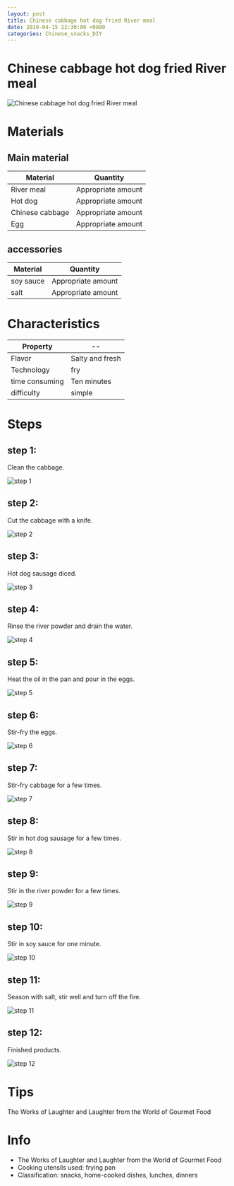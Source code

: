```yaml
---
layout: post
title: Chinese cabbage hot dog fried River meal
date: 2019-04-15 22:30:00 +0800
categories: Chinese_snacks_DIY
---
```


# Chinese cabbage hot dog fried River meal

![Chinese cabbage hot dog fried River meal]({{site.baseurl}}/img/414748/414748.jpg)

# Materials


## Main material

Material|Quantity
--|--
River meal|Appropriate amount
Hot dog|Appropriate amount
Chinese cabbage|Appropriate amount
Egg|Appropriate amount

## accessories

Material|Quantity
--|--
soy sauce|Appropriate amount
salt|Appropriate amount

# Characteristics

Property|--
--|--
Flavor|Salty and fresh
Technology|fry
time consuming|Ten minutes
difficulty|simple

# Steps

## step 1:

Clean the cabbage.

![step 1]({{site.baseurl}}/img/414748/1.jpg)

## step 2:

Cut the cabbage with a knife.

![step 2]({{site.baseurl}}/img/414748/2.jpg)

## step 3:

Hot dog sausage diced.

![step 3]({{site.baseurl}}/img/414748/3.jpg)

## step 4:

Rinse the river powder and drain the water.

![step 4]({{site.baseurl}}/img/414748/4.jpg)

## step 5:

Heat the oil in the pan and pour in the eggs.

![step 5]({{site.baseurl}}/img/414748/5.jpg)

## step 6:

Stir-fry the eggs.

![step 6]({{site.baseurl}}/img/414748/6.jpg)

## step 7:

Stir-fry cabbage for a few times.

![step 7]({{site.baseurl}}/img/414748/7.jpg)

## step 8:

Stir in hot dog sausage for a few times.

![step 8]({{site.baseurl}}/img/414748/8.jpg)

## step 9:

Stir in the river powder for a few times.

![step 9]({{site.baseurl}}/img/414748/9.jpg)

## step 10:

Stir in soy sauce for one minute.

![step 10]({{site.baseurl}}/img/414748/10.jpg)

## step 11:

Season with salt, stir well and turn off the fire.

![step 11]({{site.baseurl}}/img/414748/11.jpg)

## step 12:

Finished products.

![step 12]({{site.baseurl}}/img/414748/12.jpg)

# Tips

The Works of Laughter and Laughter from the World of Gourmet Food

# Info

- The Works of Laughter and Laughter from the World of Gourmet Food
- Cooking utensils used: frying pan
- Classification: snacks, home-cooked dishes, lunches, dinners